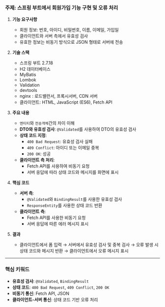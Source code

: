 ### **주제: 스프링 부트에서 회원가입 기능 구현 및 오류 처리**

1. **기능 요구사항**
   - 회원 정보: 번호, 아이디, 비밀번호, 이름, 이메일, 가입일
   - 클라이언트와 서버 측에서 유효성 검사
   - 유효한 정보는 비동기 방식으로 JSON 형태로 서버에 전송    

   
2. **기술 스택**
   - 스프링 부트 2.7.18
   - H2 데이터베이스
   - MyBatis
   - Lombok
   - Validation
   - devtools
   - nginx : 로드밸런서, 프록시서버, CDN 서버
   - 클라이언트: HTML, JavaScript (ES6), Fetch API   
   

3. **주요 내용**
   - `엔티티`와 `전송객체`간의 차이 이해
   - **DTO와 유효성 검사**: `@Validated`를 사용하여 DTO의 유효성 검사
   - **상태 코드 지정**:
     - `400 Bad Request`: 유효성 검사 실패
     - `409 Conflict`: 아이디 또는 이메일 중복
     - `200 OK`: 성공
   - **클라이언트 측 처리**:
     - Fetch API를 사용하여 비동기 요청
     - 서버 응답에 따라 상태 코드와 메시지를 화면에 표시   


4. **핵심 코드**
   - **서버 측**:
     - `@Validated`와 `BindingResult`를 사용한 유효성 검사
     - `ResponseEntity`를 사용한 상태 코드 반환
   - **클라이언트 측**:
     - Fetch API를 사용한 비동기 요청
     - 서버 응답에 따른 에러 메시지 표시   
     

5. **결과**
   - 클라이언트에서 폼 입력 → 서버에서 유효성 검사 및 중복 검사 → 오류 발생 시 상태 코드와 메시지 반환 → 클라이언트에서 오류 메시지 표시

---

### **핵심 키워드**
- **유효성 검사**: `@Validated`, `BindingResult`
- **상태 코드**: `400 Bad Request`, `409 Conflict`, `200 OK`
- **비동기 통신**: Fetch API, JSON
- **클라이언트-서버 통신**: 상태 코드 기반 오류 처리











